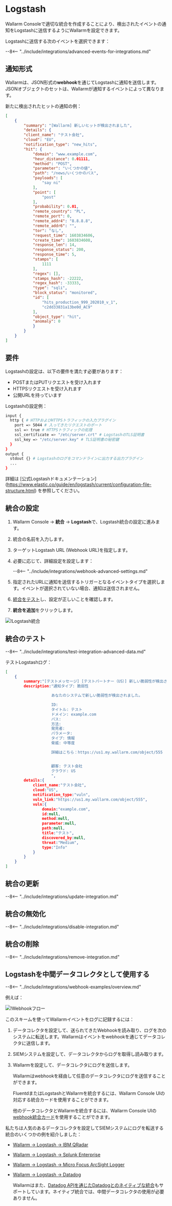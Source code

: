 # Logstash

Wallarm Consoleで適切な統合を作成することにより、検出されたイベントの通知をLogstashに送信するようにWallarmを設定できます。

Logstashに送信する次のイベントを選択できます：

--8<-- "../include/integrations/advanced-events-for-integrations.md"

## 通知形式

Wallarmは、JSON形式の**webhook**を通じてLogstashに通知を送信します。JSONオブジェクトのセットは、Wallarmが通知するイベントによって異なります。

新たに検出されたヒットの通知の例：

```json
[
    {
        "summary": "[Wallarm] 新しいヒットが検出されました",
        "details": {
        "client_name": "テスト会社",
        "cloud": "EU",
        "notification_type": "new_hits",
        "hit": {
            "domain": "www.example.com",
            "heur_distance": 0.01111,
            "method": "POST",
            "parameter": "いくつかの値",
            "path": "/news/いくつかのパス",
            "payloads": [
                "say ni"
            ],
            "point": [
                "post"
            ],
            "probability": 0.01,
            "remote_country": "PL",
            "remote_port": 0,
            "remote_addr4": "8.8.8.8",
            "remote_addr6": "",
            "tor": "なし",
            "request_time": 1603834606,
            "create_time": 1603834608,
            "response_len": 14,
            "response_status": 200,
            "response_time": 5,
            "stamps": [
                1111
            ],
            "regex": [],
            "stamps_hash": -22222,
            "regex_hash": -33333,
            "type": "sqli",
            "block_status": "monitored",
            "id": [
                "hits_production_999_202010_v_1",
                "c2dd33831a13be0d_AC9"
            ],
            "object_type": "hit",
            "anomaly": 0
            }
        }
    }
]
```

## 要件

Logstashの設定は、以下の要件を満たす必要があります：

* POSTまたはPUTリクエストを受け入れます
* HTTPSリクエストを受け入れます
* 公開URLを持っています

Logstashの設定例：

```bash linenums="1"
input {
  http { # HTTPおよびHTTPSトラフィックの入力プラグイン
    port => 5044 # 入ってきたリクエストのポート
    ssl => true # HTTPSトラフィックの処理
    ssl_certificate => "/etc/server.crt" # LogstashのTLS証明書
    ssl_key => "/etc/server.key" # TLS証明書の秘密鍵
  }
}
output {
  stdout {} # Logstashのログをコマンドラインに出力する出力プラグイン
  ...
}
```

詳細は [公式Logstashドキュメンテーション] (https://www.elastic.co/guide/en/logstash/current/configuration-file-structure.html) を参照してください。

## 統合の設定

1. Wallarm Console → **統合** → **Logstash**で、Logstash統合の設定に進みます。
1. 統合の名前を入力します。
1. ターゲットLogstash URL (Webhook URL)を指定します。
1. 必要に応じて、詳細設定を設定します：

    --8<-- "../include/integrations/webhook-advanced-settings.md"
1. 指定されたURLに通知を送信するトリガーとなるイベントタイプを選択します。イベントが選択されていない場合、通知は送信されません。
1. [統合をテスト](#統合のテスト)し、設定が正しいことを確認します。
1. **統合を追加**をクリックします。

![!Logstash統合](../../../images/user-guides/settings/integrations/add-logstash-integration.png)

## 統合のテスト

--8<-- "../include/integrations/test-integration-advanced-data.md"

テストLogstashログ：

```json
[
    {
        summary:"[テストメッセージ] [テストパートナー（US）] 新しい脆弱性が検出されました",
        description:"通知タイプ: 脆弱性

                    あなたのシステムで新しい脆弱性が検出されました。

                    ID: 
                    タイトル: テスト
                    ドメイン: example.com
                    パス: 
                    方法: 
                    発見者: 
                    パラメータ: 
                    タイプ: 情報
                    脅威: 中等度

                    詳細はこちら：https://us1.my.wallarm.com/object/555


                    顧客: テスト会社
                    クラウド: US
                    ",
        details:{
            client_name:"テスト会社",
            cloud:"US",
            notification_type:"vuln",
            vuln_link:"https://us1.my.wallarm.com/object/555",
            vuln:{
                domain:"example.com",
                id:null,
                method:null,
                parameter:null,
                path:null,
                title:"テスト",
                discovered_by:null,
                threat:"Medium",
                type:"Info"
            }
        }
    }
]
```

## 統合の更新

--8<-- "../include/integrations/update-integration.md"

## 統合の無効化

--8<-- "../include/integrations/disable-integration.md"

## 統合の削除

--8<-- "../include/integrations/remove-integration.md"

## Logstashを中間データコレクタとして使用する

--8<-- "../include/integrations/webhook-examples/overview.md"

例えば：

![!Webhookフロー](../../../images/user-guides/settings/integrations/webhook-examples/logstash/qradar-scheme.png)

このスキームを使ってWallarmイベントをログに記録するには：

1. データコレクタを設定して、送られてきたWebhookを読み取り、ログを次のシステムに転送します。Wallarmはイベントをwebhookを通じてデータコレクタに送信します。
1. SIEMシステムを設定して、データコレクタからログを取得し読み取ります。
1. Wallarmを設定して、データコレクタにログを送信します。

    Wallarmはwebhookを経由して任意のデータコレクタにログを送信することができます。

    FluentdまたはLogstashとWallarmを統合するには、Wallarm Console UIの対応する統合カードを使用することができます。

    他のデータコレクタとWallarmを統合するには、Wallarm Console UIの[webhook統合カード](webhook.md)を使用することができます。

私たちは人気のあるデータコレクタを設定してSIEMシステムにログを転送する統合のいくつかの例を紹介しました：

* [Wallarm → Logstash → IBM QRadar](webhook-examples/logstash-qradar.md)
* [Wallarm → Logstash → Splunk Enterprise](webhook-examples/logstash-splunk.md)
* [Wallarm → Logstash → Micro Focus ArcSight Logger](webhook-examples/logstash-arcsight-logger.md)
* [Wallarm → Logstash → Datadog](webhook-examples/fluentd-logstash-datadog.md)

    Wallarmはまた、[Datadog APIを通じたDatadogとのネイティブな統合](datadog.md)もサポートしています。ネイティブ統合では、中間データコレクタの使用が必要ありません。
